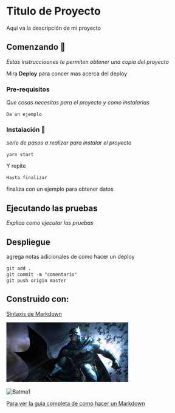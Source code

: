 # Titulo de Proyecto

Aquí va la descripción de mi proyecto

## Comenzando 🐒

_Estas instruccioones te permiten obtener una copia del proyecto_

Mira **Deploy** para concer mas acerca del deploy

### Pre-requisitos
_Que cosas necesitas para el proyecto y como instalarlas_

```
Da un ejemplo
```

### Instalación 🔧

_serie de pasos a realizar para instalar el proyecto_


```
yarn start
```
 Y repite 

 ```
Hasta finalizar
```


finaliza con un ejemplo para obtener datos

## Ejecutando las pruebas

_Explica como ejecutar las pruebas_

## Despliegue

agrega notas adicionales de como hacer un deploy 

```
git add .
git commit -m "comentario"
git push origin master
```

## Construido con: 

[Sintaxis de Markdown](https://markdown.es/sintaxis-markdown/)

![Batman](./images.jpeg)

![Batma1](https://www.elcomercio.com/files/article_main/uploads/2019/03/29/5c9e3ddfc85ca.jpeg)


[Para ver la guia completa de como hacer un Markdown](https://gist.github.com/Villanuevand/6386899f70346d4580c723232524d35a)

